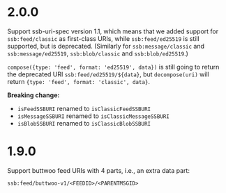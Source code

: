 # 2.0.0

Support ssb-uri-spec version 1.1, which means that we added support for `ssb:feed/classic` as first-class URIs, while `ssb:feed/ed25519` is still supported, but is deprecated. (Similarly for `ssb:message/classic` and `ssb:message/ed25519`, `ssb:blob/classic` and `ssb:blob/ed25519`.)

`compose({type: 'feed', format: 'ed25519', data})` is still going to return the deprecated URI `ssb:feed/ed25519/${data}`, but `decompose(uri)` will return `{type: 'feed', format: 'classic', data}`.

**Breaking change:**

- `isFeedSSBURI` renamed to `isClassicFeedSSBURI`
- `isMessageSSBURI` renamed to `isClassicMessageSSBURI`
- `isBlobSSBURI` renamed to `isClassicBlobSSBURI`

# 1.9.0

Support buttwoo feed URIs with 4 parts, i.e., an extra data part:

```
ssb:feed/buttwoo-v1/<FEEDID>/<PARENTMSGID>
```